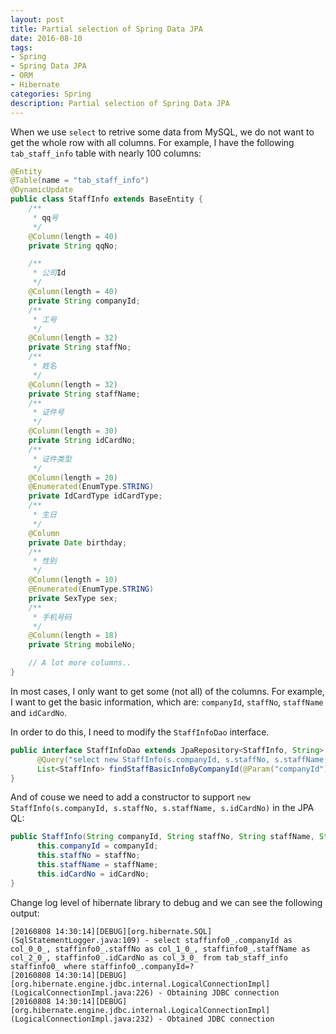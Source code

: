 ```yaml
---
layout: post
title: Partial selection of Spring Data JPA
date: 2016-08-10
tags:
- Spring
- Spring Data JPA
- ORM
- Hibernate
categories: Spring
description: Partial selection of Spring Data JPA
---
```


When we use `select` to retrive some data from MySQL, we do not want to get the whole row with all columns. 
For example, I have the following `tab_staff_info` table with nearly 100 columns:
```java
@Entity
@Table(name = "tab_staff_info")
@DynamicUpdate
public class StaffInfo extends BaseEntity {
    /**
     * qq号
     */
    @Column(length = 40)
    private String qqNo;

    /**
     * 公司Id
     */
    @Column(length = 40)
    private String companyId;
    /**
     * 工号
     */
    @Column(length = 32)
    private String staffNo;
    /**
     * 姓名
     */
    @Column(length = 32)
    private String staffName;
    /**
     * 证件号
     */
    @Column(length = 30)
    private String idCardNo;
    /**
     * 证件类型
     */
    @Column(length = 20)
    @Enumerated(EnumType.STRING)
    private IdCardType idCardType;
    /**
     * 生日
     */
    @Column
    private Date birthday;
    /**
     * 性别
     */
    @Column(length = 10)
    @Enumerated(EnumType.STRING)
    private SexType sex;
    /**
     * 手机号码
     */
    @Column(length = 18)
    private String mobileNo;

    // A lot more columns..
}
```
In most cases, I only want to get some (not all) of the columns. For example, I want to get the basic information, which are: `companyId`, `staffNo`, `staffName` and `idCardNo`.

In order to do this, I need to modify the `StaffInfoDao` interface.

```java
public interface StaffInfoDao extends JpaRepository<StaffInfo, String> {
      @Query("select new StaffInfo(s.companyId, s.staffNo, s.staffName, s.idCardNo) from StaffInfo s where s.companyId = :companyId")
      List<StaffInfo> findStaffBasicInfoByCompanyId(@Param("companyId") String companyId);
}
```
And of couse we need to add a constructor to support `new StaffInfo(s.companyId, s.staffNo, s.staffName, s.idCardNo)` in the JPA QL:
```java
public StaffInfo(String companyId, String staffNo, String staffName, String idCardNo) {
      this.companyId = companyId;
      this.staffNo = staffNo;
      this.staffName = staffName;
      this.idCardNo = idCardNo;
}
```
Change log level of hibernate library to debug and we can see the following output:
```
[20160808 14:30:14][DEBUG][org.hibernate.SQL](SqlStatementLogger.java:109) - select staffinfo0_.companyId as col_0_0_, staffinfo0_.staffNo as col_1_0_, staffinfo0_.staffName as col_2_0_, staffinfo0_.idCardNo as col_3_0_ from tab_staff_info staffinfo0_ where staffinfo0_.companyId=?
[20160808 14:30:14][DEBUG][org.hibernate.engine.jdbc.internal.LogicalConnectionImpl](LogicalConnectionImpl.java:226) - Obtaining JDBC connection
[20160808 14:30:14][DEBUG][org.hibernate.engine.jdbc.internal.LogicalConnectionImpl](LogicalConnectionImpl.java:232) - Obtained JDBC connection
```

